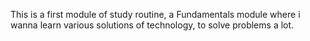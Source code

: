 This is a first module of study routine, a Fundamentals module where i wanna learn various solutions of technology, to solve problems a lot.
